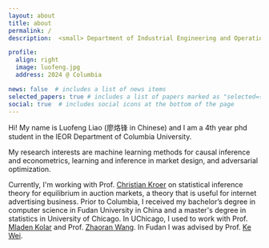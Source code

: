 ```yaml
---
layout: about
title: about
permalink: /
description:  <small> Department of Industrial Engineering and Operations Research, Columbia University  </small>

profile:
  align: right
  image: luofeng.jpg
  address: 2024 @ Columbia

news: false  # includes a list of news items
selected_papers: true # includes a list of papers marked as "selected={true}"
social: true  # includes social icons at the bottom of the page
---
```




Hi! My name is Luofeng Liao (廖烙锋 in Chinese) and I am a 4th year phd student in the IEOR Department of Columbia University.



My research interests are machine learning methods for causal inference and econometrics, learning and inference in market design, and adversarial optimization. 


Currently, I'm working with Prof. [Christian Kroer](http://www.columbia.edu/~ck2945/) on statistical inference theory for equilibrium in auction markets, a theory that is useful for internet advertising business.
Prior to Columbia, I received my bachelor’s degree in computer science in Fudan University in China and a master's degree in statistics in University of Chicago. In UChicago, I used to work with Prof. [Mladen Kolar](https://mkolar.coffeejunkies.org) and Prof. [Zhaoran Wang](https://zhaoranwang.github.io). In Fudan I was advised by Prof. [Ke Wei](https://makwei.github.io).